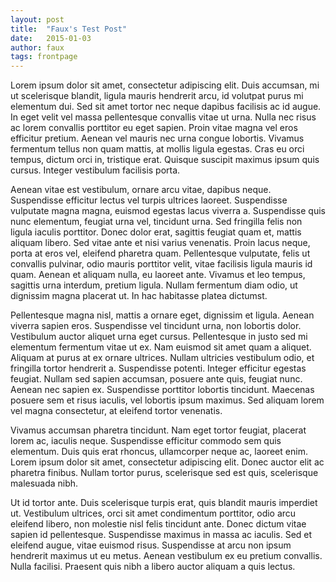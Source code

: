 ```yaml
---
layout: post
title:  "Faux's Test Post"
date:   2015-01-03
author: faux
tags: frontpage
---
```

Lorem ipsum dolor sit amet, consectetur adipiscing elit. Duis accumsan, mi ut scelerisque blandit, ligula mauris hendrerit arcu, id volutpat purus mi elementum dui. Sed sit amet tortor nec neque dapibus facilisis ac id augue. In eget velit vel massa pellentesque convallis vitae ut urna. Nulla nec risus ac lorem convallis porttitor eu eget sapien. Proin vitae magna vel eros efficitur pretium. Aenean vel mauris nec urna congue lobortis. Vivamus fermentum tellus non quam mattis, at mollis ligula egestas. Cras eu orci tempus, dictum orci in, tristique erat. Quisque suscipit maximus ipsum quis cursus. Integer vestibulum facilisis porta.

Aenean vitae est vestibulum, ornare arcu vitae, dapibus neque. Suspendisse efficitur lectus vel turpis ultrices laoreet. Suspendisse vulputate magna magna, euismod egestas lacus viverra a. Suspendisse quis nunc elementum, feugiat urna vel, tincidunt urna. Sed fringilla felis non ligula iaculis porttitor. Donec dolor erat, sagittis feugiat quam et, mattis aliquam libero. Sed vitae ante et nisi varius venenatis. Proin lacus neque, porta at eros vel, eleifend pharetra quam. Pellentesque vulputate, felis ut convallis pulvinar, odio mauris porttitor velit, vitae facilisis ligula mauris id quam. Aenean et aliquam nulla, eu laoreet ante. Vivamus et leo tempus, sagittis urna interdum, pretium ligula. Nullam fermentum diam odio, ut dignissim magna placerat ut. In hac habitasse platea dictumst.

Pellentesque magna nisl, mattis a ornare eget, dignissim et ligula. Aenean viverra sapien eros. Suspendisse vel tincidunt urna, non lobortis dolor. Vestibulum auctor aliquet urna eget cursus. Pellentesque in justo sed mi elementum fermentum vitae ut ex. Nam euismod sit amet quam a aliquet. Aliquam at purus at ex ornare ultrices. Nullam ultricies vestibulum odio, et fringilla tortor hendrerit a. Suspendisse potenti. Integer efficitur egestas feugiat. Nullam sed sapien accumsan, posuere ante quis, feugiat nunc. Aenean nec sapien ex. Suspendisse porttitor lobortis tincidunt. Maecenas posuere sem et risus iaculis, vel lobortis ipsum maximus. Sed aliquam lorem vel magna consectetur, at eleifend tortor venenatis.

Vivamus accumsan pharetra tincidunt. Nam eget tortor feugiat, placerat lorem ac, iaculis neque. Suspendisse efficitur commodo sem quis elementum. Duis quis erat rhoncus, ullamcorper neque ac, laoreet enim. Lorem ipsum dolor sit amet, consectetur adipiscing elit. Donec auctor elit ac pharetra finibus. Nullam tortor purus, scelerisque sed est quis, scelerisque malesuada nibh.

Ut id tortor ante. Duis scelerisque turpis erat, quis blandit mauris imperdiet ut. Vestibulum ultrices, orci sit amet condimentum porttitor, odio arcu eleifend libero, non molestie nisl felis tincidunt ante. Donec dictum vitae sapien id pellentesque. Suspendisse maximus in massa ac iaculis. Sed et eleifend augue, vitae euismod risus. Suspendisse at arcu non ipsum hendrerit maximus ut eu metus. Aenean vestibulum ex eu pretium convallis. Nulla facilisi. Praesent quis nibh a libero auctor aliquam a quis lectus.